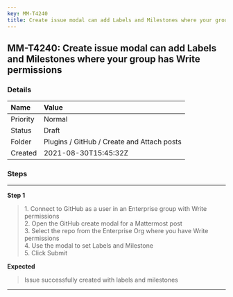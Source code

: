 ```yaml
---
key: MM-T4240
title: Create issue modal can add Labels and Milestones where your group has Write permissions
---
```


## MM-T4240: Create issue modal can add Labels and Milestones where your group has Write permissions

### Details

| Name     | Value                                      |
| :------- | :----------------------------------------- |
| Priority | Normal                                     |
| Status   | Draft                                      |
| Folder   | Plugins / GitHub / Create and Attach posts |
| Created  | 2021-08-30T15:45:32Z                       |

### Steps

<hr/>

**Step 1**

> <article>1. Connect to GitHub as a user in an Enterprise group with Write permissions  <br />2. Open the GitHub create modal for a Mattermost post<br />3. Select the repo from the Enterprise Org where you have Write permissions<br />4. Use the modal to set Labels and Milestone<br />5. Click Submit</article>

**Expected**

> <article>Issue successfully created with labels and milestones</article>

<hr/>
